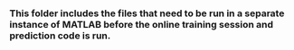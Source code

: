 ### This folder includes the files that need to be run in a separate instance of MATLAB before the online training session and prediction code is run.

